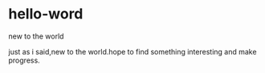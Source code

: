 # hello-word
new to the world

just as i said,new to the world.hope to find something interesting and make progress.
